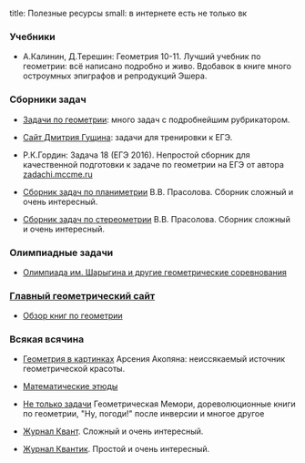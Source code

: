 title: Полезные ресурсы 
small: в интернете есть не только вк


### Учебники

* А.Калинин, Д.Терешин: Геометрия 10-11. Лучший учебник по геометрии: всё написано подробно и живо. Вдобавок в книге много остроумных эпиграфов и репродукций Эшера.

### Сборники задач

* [Задачи по геометрии](http://zadachi.mccme.ru): много задач с подробнейшим рубрикатором.

* [Сайт Дмитрия Гущина](http://reshuege.ru): задачи для тренировки к ЕГЭ.

* Р.К.Гордин: Задача 18 (ЕГЭ 2016). Непростой сборник для качественной подготовки к задаче по геометрии на ЕГЭ от автора [zadachi.mccme.ru](http://zadachi.mccme.ru)

* [Сборник задач по планиметрии](http://ilib.mccme.ru/pdf/planim5.pdf)  В.В. Прасолова. Сборник сложный и очень интересный. 

* [Сборник задач по стереометрии](ftp://ftp.mccme.ru/users/prasolov/stereo/stereo.pdf) В.В. Прасолова. Сборник сложный и очень интересный. 

### Олимпиадные задачи

* [Олимпиада им. Шарыгина и другие геометрические соревнования](http://geometry.ru/olimp.php) 

### [Главный геометрический сайт](http://geometry.ru/)

* [Обзор книг по геометрии](http://geometry.ru/books.php)

### Всякая всячина

* [Геометрия в картинках](http://www.mccme.ru/~akopyan/papers/RuGeoFigures.pdf) Арсения Акопяна: неиссякаемый источник геометрической красоты.

* [Математические этюды](http://etudes.ru)

* [Не только задачи](http://zadachi.mccme.ru/2012/ntz.html) Геометрическая Мемори, дореволюционные книги по геометрии, "Ну, погоди!" после инверсии и многое другое

* [Журнал Квант](http://kvant.ras.ru). Сложный и очень интересный.

* [Журнал Квантик](http://kvantik.org). Простой и очень интересный.